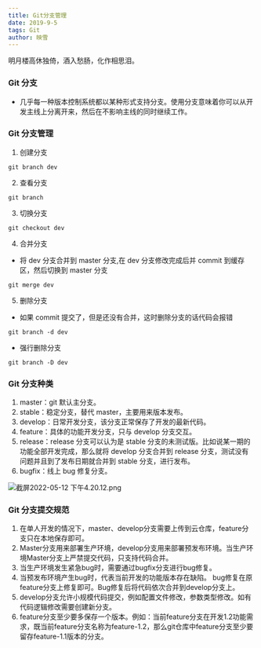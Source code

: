 ```yaml
---
title: Git分支管理
date: 2019-9-5
tags: Git
author: 映雪
---
```


明月楼高休独倚，酒入愁肠，化作相思泪。

<!--more-->

### Git 分支

- 几乎每一种版本控制系统都以某种形式支持分支。使用分支意味着你可以从开发主线上分离开来，然后在不影响主线的同时继续工作。

### Git 分支管理

1. 创建分支

```
git branch dev
```

2. 查看分支

```
git branch
```

3. 切换分支

```
git checkout dev
```

4. 合并分支

- 将 dev 分支合并到 master 分支,在 dev 分支修改完成后并 commit 到缓存区，然后切换到 master 分支

```
git merge dev
```

5. 删除分支

- 如果 commit 提交了，但是还没有合并，这时删除分支的话代码会报错

```
git branch -d dev
```

- 强行删除分支

```
git branch -D dev
```

### Git 分支种类

1. master：git 默认主分支。
2. stable：稳定分支，替代 master，主要用来版本发布。
3. develop：日常开发分支，该分支正常保存了开发的最新代码。
4. feature：具体的功能开发分支，只与 develop 分支交互。
5. release：release 分支可以认为是 stable 分支的未测试版。比如说某一期的功能全部开发完成，那么就将 develop 分支合并到 release 分支，测试没有问题并且到了发布日期就合并到 stable 分支，进行发布。
6. bugfix：线上 bug 修复分支。

![截屏2022-05-12 下午4.20.12.png](/images/2022/05/12/Bhmz4NvIwAKDHRs.png)

### Git 分支提交规范

1. 在单人开发的情况下，master、develop分支需要上传到云仓库，feature分支只在本地保存即可。
2. Master分支用来部署生产环境，develop分支用来部署预发布环境。当生产环境Master分支上严禁提交代码，只支持代码合并。
3. 当生产环境发生紧急bug时，需要通过bugfix分支进行bug修复。
4. 当预发布环境产生bug时，代表当前开发的功能版本存在缺陷。 bug修复在原feature分支上修复即可。Bug修复后将代码依次合并到develop分支上。
5. develop分支允许小规模代码提交，例如配置文件修改，参数类型修改。如有代码逻辑修改需要创建新分支。
6. feature分支至少要多保存一个版本。例如：当前feature分支在开发1.2功能需求，既当前feature分支名称为feature-1.2，那么git仓库中feature分支至少要留存feature-1.1版本的分支。
